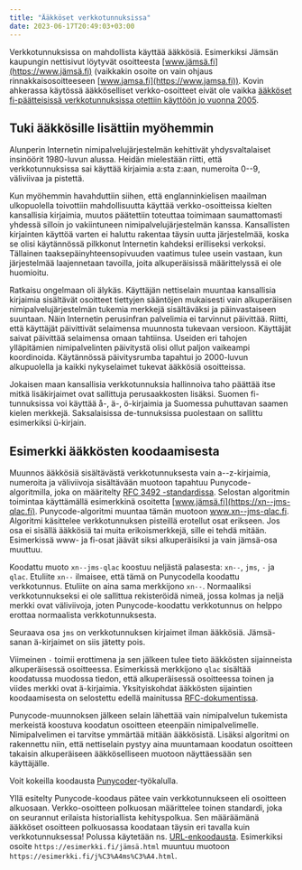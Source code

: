 ```yaml
---
title: "Ääkköset verkkotunnuksissa"
date: 2023-06-17T20:49:03+03:00
---
```


Verkkotunnuksissa on mahdollista käyttää ääkkösiä. Esimerkiksi Jämsän kaupungin nettisivut löytyvät osoitteesta [www.jämsä.fi](https://www.jämsä.fi) (vaikkakin osoite on vain ohjaus rinnakkaisosoitteeseen [www.jamsa.fi](https://www.jamsa.fi)). Kovin ahkerassa käytössä ääkköselliset verkko-osoitteet eivät ole vaikka [ääkköset fi-päätteisissä verkkotunnuksissa otettiin käyttöön jo vuonna 2005](https://yle.fi/a/3-5218594).

## Tuki ääkkösille lisättiin myöhemmin

Alunperin Internetin nimipalvelujärjestelmän kehittivät yhdysvaltalaiset insinöörit 1980-luvun alussa. Heidän mielestään riitti, että verkkotunnuksissa sai käyttää kirjaimia a:sta z:aan, numeroita 0--9, väliviivaa ja pistettä.

Kun myöhemmin havahduttiin siihen, että englanninkielisen maailman ulkopuolella toivottiin mahdollisuutta käyttää verkko-osoitteissa kielten kansallisia kirjaimia, muutos päätettiin toteuttaa toimimaan saumattomasti yhdessä silloin jo vakiintuneen nimipalvelujärjestelmän kanssa. Kansallisten kirjainten käyttöä varten ei haluttu rakentaa täysin uutta järjestelmää, koska se olisi käytännössä pilkkonut Internetin kahdeksi erilliseksi verkoksi. Tällainen taaksepäinyhteensopivuuden vaatimus tulee usein vastaan, kun järjestelmää laajennetaan tavoilla, joita alkuperäisissä määrittelyssä ei ole huomioitu.

Ratkaisu ongelmaan oli älykäs. Käyttäjän nettiselain muuntaa kansallisia kirjaimia sisältävät osoitteet tiettyjen sääntöjen mukaisesti vain alkuperäisen nimipalvelujärjestelmän tukemia merkkejä sisältäväksi ja päinvastaiseen suuntaan. Näin Internetin perusinfran palvelimia ei tarvinnut päivittää. Riitti, että käyttäjät päivittivät selaimensa muunnosta tukevaan versioon. Käyttäjät saivat päivittää selaimensa omaan tahtiinsa. Useiden eri tahojen ylläpitämien nimipalvelinten päivitystä olisi ollut paljon vaikeampi koordinoida. Käytännössä päivitysrumba tapahtui jo 2000-luvun alkupuolella ja kaikki nykyselaimet tukevat ääkkösiä osoitteissa.

Jokaisen maan kansallisia verkkotunnuksia hallinnoiva taho päättää itse mitkä lisäkirjaimet ovat sallittuja perusaakkosten lisäksi. Suomen fi-tunnuksissa voi käyttää å-, ä-, ö-kirjaimia ja Suomessa puhuttavan saamen kielen merkkejä. Saksalaisissa de-tunnuksissa puolestaan on sallittu esimerkiksi ü-kirjain.

## Esimerkki ääkkösten koodaamisesta

Muunnos ääkkösiä sisältävästä verkkotunnuksesta vain a--z-kirjaimia, numeroita ja väliviivoja sisältävään muotoon tapahtuu Punycode-algoritmilla, joka on määritelty [RFC 3492 -standardissa](https://www.rfc-editor.org/rfc/rfc3492). Selostan algoritmin toimintaa käyttämällä esimerkkinä osoitetta [www.jämsä.fi](https://xn--jms-qlac.fi). Punycode-algoritmi muuntaa tämän muotoon www.xn--jms-qlac.fi. Algoritmi käsittelee verkkotunnuksen pisteillä erotellut osat erikseen. Jos osa ei sisällä ääkkösiä tai muita erikoismerkkejä, sille ei tehdä mitään. Esimerkissä www- ja fi-osat jäävät siksi alkuperäisiksi ja vain jämsä-osa muuttuu.

Koodattu muoto `xn--jms-qlac` koostuu neljästä palasesta: `xn--`, `jms`, `-` ja `qlac`. Etuliite `xn--` ilmaisee, että tämä on Punycodella koodattu verkkotunnus. Etuliite on aina sama merkkijono `xn--`. Normaaliksi verkkotunnukseksi ei ole sallittua rekisteröidä nimeä, jossa kolmas ja neljä merkki ovat väliviivoja, joten Punycode-koodattu verkkotunnus on helppo erottaa normaalista verkkotunnuksesta.

Seuraava osa `jms` on verkkotunnuksen kirjaimet ilman ääkkösiä. Jämsä-sanan ä-kirjaimet on siis jätetty pois.

Viimeinen `-` toimii erottimena ja sen jälkeen tulee tieto ääkkösten sijainneista alkuperäisessä osoitteessa. Esimerkissä merkkijono `qlac` sisältää koodatussa muodossa tiedon, että alkuperäisessä osoitteessa toinen ja viides merkki ovat ä-kirjaimia.  Yksityiskohdat ääkkösten sijaintien koodaamisesta on selostettu edellä mainitussa [RFC-dokumentissa](https://www.rfc-editor.org/rfc/rfc3492).

Punycode-muunnoksen jälkeen selain lähettää vain nimipalvelun tukemista merkeistä koostuva koodatun osoitteen eteenpäin nimipalvelimelle. Nimipalvelimen ei tarvitse ymmärtää mitään ääkkösistä. Lisäksi algoritmi on rakennettu niin, että nettiselain pystyy aina muuntamaan koodatun osoitteen takaisin alkuperäiseen ääkköselliseen muotoon näyttäessään sen käyttäjälle.

Voit kokeilla koodausta [Punycoder](https://www.punycoder.com/)-työkalulla.

Yllä esitelty Punycode-koodaus pätee vain verkkotunnukseen eli osoitteen alkuosaan. Verkko-osoitteen polkuosan määrittelee toinen standardi, joka on seurannut erilaista historiallista kehityspolkua. Sen määräämänä ääkköset osoitteen polkuosassa koodataan täysin eri tavalla kuin verkkotunnuksessa! Polussa käytetään ns. [URL-enkoodausta](https://en.wikipedia.org/wiki/URL_encoding). Esimerkiksi osoite `https://esimerkki.fi/jämsä.html` muuntuu muotoon `https://esimerkki.fi/j%C3%A4ms%C3%A4.html`.
